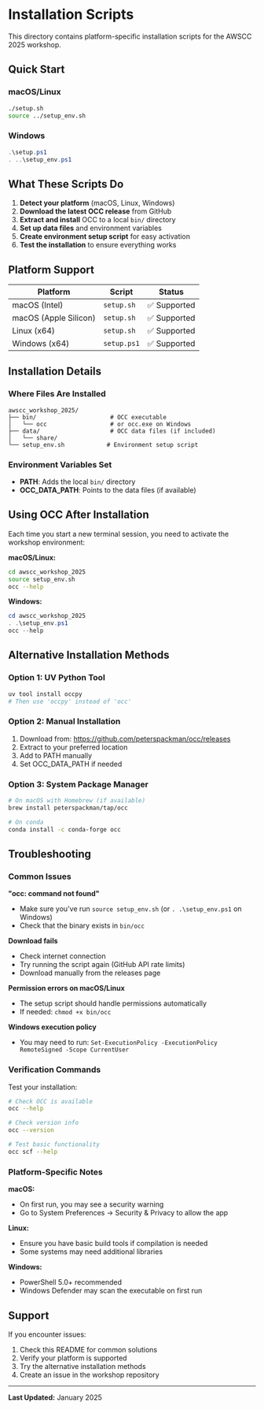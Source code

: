 # Installation Scripts

This directory contains platform-specific installation scripts for the AWSCC 2025 workshop.

## Quick Start

### macOS/Linux
```bash
./setup.sh
source ../setup_env.sh
```

### Windows
```powershell
.\setup.ps1
. ..\setup_env.ps1
```

## What These Scripts Do

1. **Detect your platform** (macOS, Linux, Windows)
2. **Download the latest OCC release** from GitHub
3. **Extract and install** OCC to a local `bin/` directory
4. **Set up data files** and environment variables
5. **Create environment setup script** for easy activation
6. **Test the installation** to ensure everything works

## Platform Support

| Platform | Script | Status |
|----------|--------|--------|
| macOS (Intel) | `setup.sh` | ✅ Supported |
| macOS (Apple Silicon) | `setup.sh` | ✅ Supported |
| Linux (x64) | `setup.sh` | ✅ Supported |
| Windows (x64) | `setup.ps1` | ✅ Supported |

## Installation Details

### Where Files Are Installed

```
awscc_workshop_2025/
├── bin/                     # OCC executable
│   └── occ                  # or occ.exe on Windows
├── data/                    # OCC data files (if included)
│   └── share/
└── setup_env.sh            # Environment setup script
```

### Environment Variables Set

- **PATH**: Adds the local `bin/` directory
- **OCC_DATA_PATH**: Points to the data files (if available)

## Using OCC After Installation

Each time you start a new terminal session, you need to activate the workshop environment:

**macOS/Linux:**
```bash
cd awscc_workshop_2025
source setup_env.sh
occ --help
```

**Windows:**
```powershell
cd awscc_workshop_2025
. .\setup_env.ps1
occ --help
```

## Alternative Installation Methods

### Option 1: UV Python Tool
```bash
uv tool install occpy
# Then use 'occpy' instead of 'occ'
```

### Option 2: Manual Installation
1. Download from: https://github.com/peterspackman/occ/releases
2. Extract to your preferred location
3. Add to PATH manually
4. Set OCC_DATA_PATH if needed

### Option 3: System Package Manager
```bash
# On macOS with Homebrew (if available)
brew install peterspackman/tap/occ

# On conda
conda install -c conda-forge occ
```

## Troubleshooting

### Common Issues

**"occ: command not found"**
- Make sure you've run `source setup_env.sh` (or `. .\setup_env.ps1` on Windows)
- Check that the binary exists in `bin/occ`

**Download fails**
- Check internet connection
- Try running the script again (GitHub API rate limits)
- Download manually from the releases page

**Permission errors on macOS/Linux**
- The setup script should handle permissions automatically
- If needed: `chmod +x bin/occ`

**Windows execution policy**
- You may need to run: `Set-ExecutionPolicy -ExecutionPolicy RemoteSigned -Scope CurrentUser`

### Verification Commands

Test your installation:
```bash
# Check OCC is available
occ --help

# Check version info
occ --version

# Test basic functionality
occ scf --help
```

### Platform-Specific Notes

**macOS:**
- On first run, you may see a security warning
- Go to System Preferences → Security & Privacy to allow the app

**Linux:**
- Ensure you have basic build tools if compilation is needed
- Some systems may need additional libraries

**Windows:**
- PowerShell 5.0+ recommended
- Windows Defender may scan the executable on first run

## Support

If you encounter issues:
1. Check this README for common solutions
2. Verify your platform is supported
3. Try the alternative installation methods
4. Create an issue in the workshop repository

---

**Last Updated:** January 2025